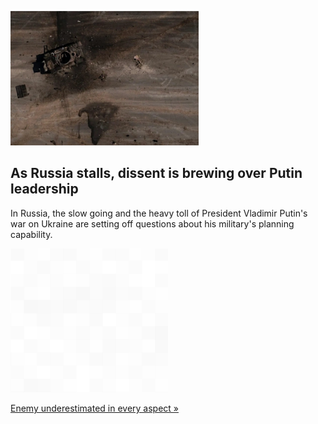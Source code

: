 
![As Russia stalls, dissent is brewing over Putin leadership](./20220324055856.png)
## As Russia stalls, dissent is brewing over Putin leadership

In Russia, the slow going and the heavy toll of President Vladimir Putin's war on Ukraine are setting off questions about his military's planning capability.

![pic](../square_bg.png)

[Enemy underestimated in every aspect »](https://www.yahoo.com/news/russia-stalls-ukraine-dissent-brews-114746446.html)
